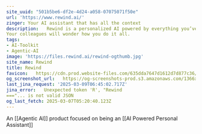 ```yaml
---
site_uuid: "501b5be6-df2e-4d24-a058-07075071f50e"
url: 'https://www.rewind.ai/'
zinger: Your AI assistant that has all the context
description:   Rewind is a personalized AI powered by everything you’ve seen, said, or heard.
Your colleagues will wonder how you do it all.
tags:
- AI-Toolkit
- Agentic-AI
image: 'https://files.rewind.ai/rewind-ogthumb.jpg'
site_name: Rewind
title: Rewind
favicon:   https://cdn.prod.website-files.com/635dda7647d1612d7d877c36/635dda88f95dcc46102a401e_Favicon.png
og_screenshot_url:   https://og-screenshots-prod.s3.amazonaws.com/1366x768/80/false/c1e177c654aacd0bbacea62442b9804852f1d01e65c7996696162ffca5a1c365.jpeg
last_jina_request: '2025-03-09T06:45:02.717Z'
jina_error:   Unexpected token 'R', "Rewind
==="... is not valid JSON
og_last_fetch: 2025-03-07T05:20:40.123Z
---
```

An [[Agentic AI]] product focused on being an [[AI Powered Personal Assistant]]

